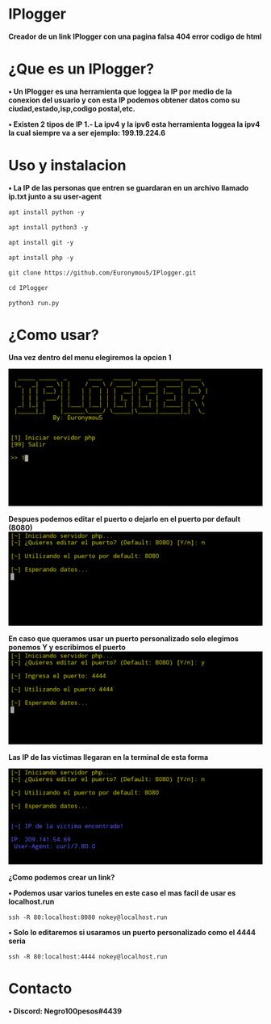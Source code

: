 # IPlogger
**Creador de un link IPlogger con una pagina falsa 404 error codigo de html**

# ¿Que es un IPlogger?
**• Un IPlogger es una herramienta que loggea la IP por medio de la conexion del usuario y con esta IP podemos obtener datos como su ciudad,estado,isp,codigo postal,etc.**

**• Existen 2 tipos de IP 1.- La ipv4 y la ipv6 esta herramienta loggea la ipv4 la cual siempre va a ser ejemplo: 199.19.224.6**

# Uso y instalacion
**• La IP de las personas que entren se guardaran en un archivo llamado ip.txt junto a su user-agent**

```
apt install python -y
```
```
apt install python3 -y
```
```
apt install git -y
```
```
apt install php -y
```
```
git clone https://github.com/Euronymou5/IPlogger.git
```
```
cd IPlogger
```
```
python3 run.py
```

# ¿Como usar?

**Una vez dentro del menu elegiremos la opcion 1**


![image.png](https://github.com/Euronymou5/IPlogger/blob/main/.imagenes/Screenshot_20220312-1628012.png?raw=true)




**Despues podemos editar el puerto o dejarlo en el puerto por default (8080)**
![image.png](https://github.com/Euronymou5/IPlogger/blob/main/.imagenes/Screenshot_20220312-1628112.png?raw=true)





**En caso que queramos usar un puerto personalizado solo elegimos ponemos Y y escribimos el puerto** 
![image.png](https://github.com/Euronymou5/IPlogger/blob/main/.imagenes/Screenshot_20220312-1628252.png?raw=true)






**Las IP de las victimas llegaran en la terminal de esta forma**



![image.png](https://github.com/Euronymou5/IPlogger/blob/main/.imagenes/Screenshot_20220312-1632482.png?raw=true)




**¿Como podemos crear un link?**

**• Podemos usar varios tuneles en este caso el mas facil de usar es localhost.run**

```
ssh -R 80:localhost:8080 nokey@localhost.run
```
**• Solo lo editaremos si usaramos un puerto personalizado como el 4444 seria**
```
ssh -R 80:localhost:4444 nokey@localhost.run
```

# Contacto
**• Discord: Negro100pesos#4439**
